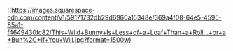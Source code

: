 !(https://images.squarespace-cdn.com/content/v1/59171732db29d6960a15348e/369a4f08-64e5-4595-85a1-f4649430fc82/This+Wild+Bunny+Is+Less+of+a+Loaf+Than+a+Roll...+or+a+Bun%2C+If+You+Will.jpg?format=1500w)
